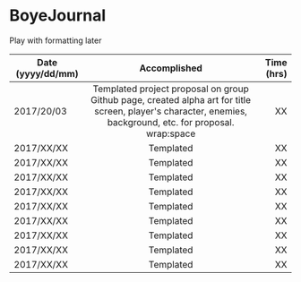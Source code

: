 # BoyeJournal

Play with formatting later

| Date (yyyy/dd/mm)        | Accomplished           | Time (hrs) |
| ------------------------ |:----------------------:| ----------:|
| 2017/20/03      | Templated project proposal on group Github page, created alpha art for title screen, player's character, enemies, background, etc. for proposal. wrap:space | XX |
| 2017/XX/XX      | Templated  | XX |
| 2017/XX/XX      | Templated  | XX |
| 2017/XX/XX      | Templated  | XX |
| 2017/XX/XX      | Templated  | XX |
| 2017/XX/XX      | Templated  | XX |
| 2017/XX/XX      | Templated  | XX |
| 2017/XX/XX      | Templated  | XX |
| 2017/XX/XX      | Templated  | XX |
| 2017/XX/XX      | Templated  | XX |
